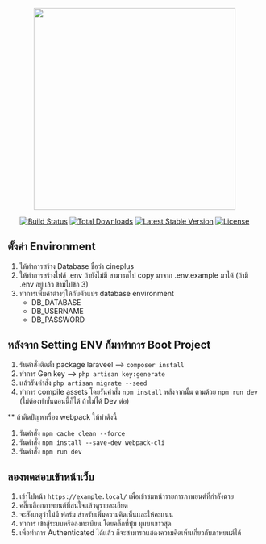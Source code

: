 <p align="center"><a href="https://laravel.com" target="_blank"><img src="https://raw.githubusercontent.com/laravel/art/master/logo-lockup/5%20SVG/2%20CMYK/1%20Full%20Color/laravel-logolockup-cmyk-red.svg" width="400"></a></p>

<p align="center">
<a href="https://travis-ci.org/laravel/framework"><img src="https://travis-ci.org/laravel/framework.svg" alt="Build Status"></a>
<a href="https://packagist.org/packages/laravel/framework"><img src="https://img.shields.io/packagist/dt/laravel/framework" alt="Total Downloads"></a>
<a href="https://packagist.org/packages/laravel/framework"><img src="https://img.shields.io/packagist/v/laravel/framework" alt="Latest Stable Version"></a>
<a href="https://packagist.org/packages/laravel/framework"><img src="https://img.shields.io/packagist/l/laravel/framework" alt="License"></a>
</p>


## ตั้งค่า Environment

1. ให้ทำการสร้าง Database ชื่อว่า cineplus 
2. ให้ทำการสร้างไฟล์ .env ถ้ายังไม่มี สามารถไป copy มาจาก .env.example มาได้ (ถ้ามี .env อยู่เเล้ว ข้ามไปข้อ 3)
3. ทำการเพิ่มค่าต่างๆให้กับตัวแปร database environment
    - DB_DATABASE
    - DB_USERNAME
    - DB_PASSWORD


## หลังจาก Setting ENV ก็มาทำการ Boot Project

1. รันคำสั่งติดตั้ง package laraveel --> `composer install`
3. ทำการ Gen key --> `php artisan key:generate`
2. เเล้วรันคำสั่ง `php artisan migrate --seed`
3. ทำการ compile assets โดยรันคำสั่ง `npm install` หลังจากนั้น ตามด้วย `npm run dev` (ไม่ต้องทำขั้นตอนนี้ก็ได้ ถ้าไม่ได้ Dev ต่อ)

** ถ้าติดปัญหาเรื่อง webpack ให้ทำดังนี้
1. รันคำสั่ง `npm cache clean --force`
2. รันคำสั่ง `npm install --save-dev webpack-cli`
3. รันคำสั่ง `npm run dev`



## ลองทดสอบเข้าหน้าเว็บ

1. เข้าไปหน้า `https://example.local/` เพื่อเข้าชมหน้ารายการภาพยนต์ที่กำลังฉาย
2. คลิ๊กเลือกภาพยนต์ที่สนใจเเล้วดูรายละเอียด
3. จะสังเกตุว่าไม่มี ฟอร์ม สำหรับเพิ่มความคิดเห็นเเละให้คะเเนน
4. ทำการ เข้าสู่ระบบหรือลงทะเบียน โดยคลิ๊กที่ปุ่ม มุมบนขาวสุด
5. เพื่อทำการ Authenticated ได้เเล้ว ก็จะสามารถเเสดงความคิดเห็นเกี่ยวกับภาพยนต์ได้